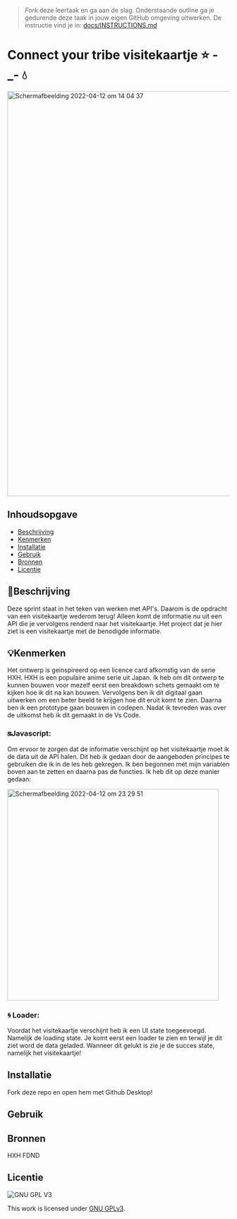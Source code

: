 > _Fork_ deze leertaak en ga aan de slag. Onderstaande outline ga je gedurende deze taak in jouw eigen GitHub omgeving uitwerken. De instructie vind je in: [docs/INSTRUCTIONS.md](docs/INSTRUCTIONS.md)

# Connect your tribe visitekaartje ⭐ -_- 💧
<!-- Geef je project een titel en schrijf in één zin wat het is -->
<img width="917" alt="Schermafbeelding 2022-04-12 om 14 04 37" src="https://user-images.githubusercontent.com/90189750/162958707-4b5cf92a-e4de-4040-a342-171373b71fa0.png">


## Inhoudsopgave

  * [Beschrijving](#beschrijving)
  * [Kenmerken](#kenmerken)
  * [Installatie](#installatie)
  * [Gebruik](#gebruik)
  * [Bronnen](#bronnen)
  * [Licentie](#licentie)

## 📖Beschrijving
<!-- In de Beschrijving staat hoe je project er uit ziet, hoe het werkt en wat je er mee kan. -->
<!-- Voeg een mooie poster visual toe 📸 -->
<!-- Voeg een link toe naar Github Pages 🌐-->
Deze sprint staat in het teken van werken met API's. Daarom is de opdracht van een visitekaartje wederom terug! Alleen komt de informatie nu uit een API die je vervolgens renderd naar het visitekaartje.
Het project dat je hier ziet is een visitekaartje met de benodigde informatie. 


## 💡Kenmerken
Het ontwerp is geinspireerd op een licence card afkomstig van de serie HXH. HXH is een populaire anime serie uit Japan. Ik heb om dit ontwerp te kunnen bouwen voor mezelf eerst een breakdown schets gemaakt om te kijken hoe ik dit na kan bouwen. Vervolgens ben ik dit digitaal gaan uitwerken om een beter beeld te krijgen hoe dit eruit komt te zien. Daarna ben ik een prototype gaan bouwen in codepen. Nadat ik tevreden was over de uitkomst heb ik dit gemaakt in de Vs Code. 

### 🔛Javascript:
Om ervoor te zorgen dat de informatie verschijnt op het visitekaartje moet ik de data uit de API halen. Dit heb ik gedaan door de aangeboden principes te gebruiken die ik in de les heb gekregen. Ik ben begonnen met mijn variablen boven aan te zetten en daarna pas de functies. Ik heb dit op deze manier gedaan:

<img width="479" alt="Schermafbeelding 2022-04-12 om 23 29 51" src="https://user-images.githubusercontent.com/90189750/163057774-7d7e3421-25d6-4d59-9d60-db7d7a33ce4d.png">

### 🌀 Loader:
Voordat het visitekaartje verschijnt heb ik een UI state toegeevoegd. Namelijk de loading state. Je komt eerst een loader te zien en terwijl je dit ziet word de data geladed. Wanneer dit gelukt is zie je de succes state, namelijk het visitekaartje!

## Installatie
Fork deze repo en open hem met Github Desktop!
## Gebruik

## Bronnen
HXH 
FDND

## Licentie

![GNU GPL V3](https://www.gnu.org/graphics/gplv3-127x51.png)

This work is licensed under [GNU GPLv3](./LICENSE).
